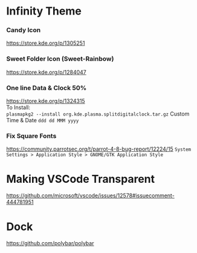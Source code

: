 # Infinity Theme

### Candy Icon
https://store.kde.org/p/1305251

### Sweet Folder Icon (Sweet-Rainbow)
https://store.kde.org/p/1284047

### One line Data & Clock 50% 
https://store.kde.org/p/1324315  
To Install:  
`plasmapkg2 --install org.kde.plasma.splitdigitalclock.tar.gz`
Custom Time & Date
`ddd dd MMM yyyy`

### Fix Square Fonts
https://community.parrotsec.org/t/parrot-4-8-bug-report/12224/15
`System Settings > Application Style > GNOME/GTK Application Style`

# Making VSCode Transparent
https://github.com/microsoft/vscode/issues/12578#issuecomment-444781951

# Dock
https://github.com/polybar/polybar




